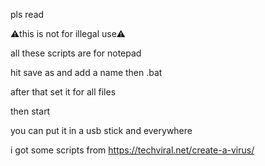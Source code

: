 pls read


⚠this is not for illegal use⚠

all these scripts are for notepad

hit save as and add a name then .bat 

after that set it for all files

then start

you can put it in a usb stick and everywhere

i got some scripts from https://techviral.net/create-a-virus/
